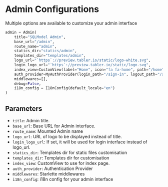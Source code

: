 # Admin Configurations

Multiple options are available to customize your admin interface

```python
admin = Admin(
    title="SQLModel Admin",
    base_url="/admin",
    route_name="admin",
    statics_dir="statics/admin",
    templates_dir="templates/admin",
    logo_url="`https`://preview.tabler.io/static/logo-white.svg",
    login_logo_url="`https`://preview.tabler.io/static/logo.svg",
    index_view=CustomView(label="Home", icon="fa fa-home", path="/home", template_path="home.html"),
    auth_provider=MyAuthProvider(login_path="/sign-in", logout_path="/sign-out"),
    middlewares=[],
    debug=False,
    i18n_config = I18nConfig(default_locale="en")
)
```


## Parameters

* `title`: Admin title.
* `base_url`: Base URL for Admin interface.
* `route_name`: Mounted Admin name
* `logo_url`: URL of logo to be displayed instead of title.
* `login_logo_url`: If set, it will be used for login interface instead of logo_url.
* `statics_dir`: Templates dir for static files customisation
* `templates_dir`: Templates dir for customisation
* `index_view`: CustomView to use for index page.
* `auth_provider`: Authentication Provider
* `middlewares`: Starlette middlewares
* `i18n_config`: i18n config for your admin interface
